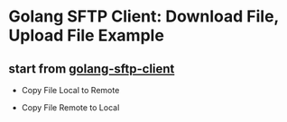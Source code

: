 # Golang SFTP Client: Download File, Upload File Example
## start from [golang-sftp-client](http://networkbit.ch/golang-sftp-client/)

* Copy File Local to Remote

* Copy File Remote to Local